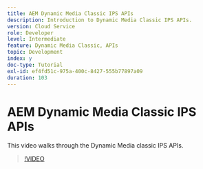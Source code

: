 ```yaml
---
title: AEM Dynamic Media Classic IPS APIs
description: Introduction to Dynamic Media Classic IPS APIs.
version: Cloud Service
role: Developer
level: Intermediate
feature: Dynamic Media Classic, APIs
topic: Development
index: y
doc-type: Tutorial
exl-id: ef4fd51c-975a-400c-8427-555b77897a09
duration: 103
---
```

# AEM Dynamic Media Classic IPS APIs

This video walks through the Dynamic Media classic IPS APIs.

>[!VIDEO](https://video.tv.adobe.com/v/335453?quality=12&learn=on)
